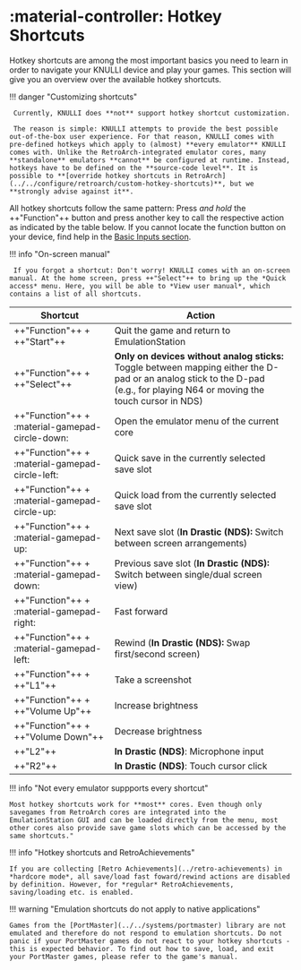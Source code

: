 # :material-controller: Hotkey Shortcuts

Hotkey shortcuts are among the most important basics you need to learn in order to navigate your KNULLI device and play your games. This section will give you an overview over the available hotkey shortcuts.

!!! danger "Customizing shortcuts"

     Currently, KNULLI does **not** support hotkey shortcut customization.
     
     The reason is simple: KNULLI attempts to provide the best possible out-of-the-box user experience. For that reason, KNULLI comes with pre-defined hotkeys which apply to (almost) **every emulator** KNULLI comes with. Unlike the RetroArch-integrated emulator cores, many **standalone** emulators **cannot** be configured at runtime. Instead, hotkeys have to be defined on the **source-code level**. It is possible to **[override hotkey shortcuts in RetroArch](../../configure/retroarch/custom-hotkey-shortcuts)**, but we **strongly advise against it**.

All hotkey shortcuts follow the same pattern: Press *and hold* the ++"Function"++ button and press another key to call the respective action as indicated by the table below. If you cannot locate the function button on your device, find help in the [Basic Inputs section](../basic-inputs).

!!! info "On-screen manual"

     If you forgot a shortcut: Don't worry! KNULLI comes with an on-screen manual. At the home screen, press ++"Select"++ to bring up the *Quick access* menu. Here, you will be able to *View user manual*, which contains a list of all shortcuts.

| Shortcut                                        | Action                                           |
| ----------------------------------------------- | ------------------------------------------------ |
| ++"Function"++ + ++"Start"++                    | Quit the game and return to EmulationStation     |
| ++"Function"++ + ++"Select"++                   | **Only on devices without analog sticks:** Toggle between mapping either the D-pad or an analog stick to the D-pad (e.g., for playing N64 or moving the touch cursor in NDS) |
| ++"Function"++ + :material-gamepad-circle-down: | Open the emulator menu of the current core       |
| ++"Function"++ + :material-gamepad-circle-left: | Quick save in the currently selected save slot   |
| ++"Function"++ + :material-gamepad-circle-up:   | Quick load from the currently selected save slot |
| ++"Function"++ + :material-gamepad-up:          | Next save slot (**In Drastic (NDS):** Switch between screen arrangements) |
| ++"Function"++ + :material-gamepad-down:        | Previous save slot (**In Drastic (NDS):** Switch between single/dual screen view) |
| ++"Function"++ + :material-gamepad-right:       | Fast forward                                     |
| ++"Function"++ + :material-gamepad-left:        | Rewind (**In Drastic (NDS):** Swap first/second screen) |
| ++"Function"++ + ++"L1"++                       | Take a screenshot                                |
| ++"Function"++ + ++"Volume Up"++                | Increase brightness                              |
| ++"Function"++ + ++"Volume Down"++              | Decrease brightness                              |
| ++"L2"++                                        | **In Drastic (NDS)**: Microphone input           |
| ++"R2"++                                        | **In Drastic (NDS)**: Touch cursor click         |

!!! info "Not every emulator suppports every shortcut"

    Most hotkey shortcuts work for **most** cores. Even though only savegames from RetroArch cores are integrated into the EmulationStation GUI and can be loaded directly from the menu, most other cores also provide save game slots which can be accessed by the same shortcuts."

!!! info "Hotkey shortcuts and RetroAchievements"

    If you are collecting [Retro Achievements](../retro-achievements) in *hardcore mode*, all save/load fast foward/rewind actions are disabled by definition. However, for *regular* RetroAchievements, saving/loading etc. is enabled.

!!! warning "Emulation shortcuts do not apply to native applications"

    Games from the [PortMaster](../../systems/portmaster) library are not emulated and therefore do not respond to emulation shortcuts. Do not panic if your PortMaster games do not react to your hotkey shortcuts - this is expected behavior. To find out how to save, load, and exit your PortMaster games, please refer to the game's manual.
